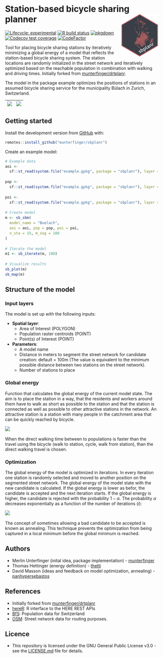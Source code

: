 # Station-based bicycle sharing planner <img src="man/figures/logo.svg" align="right" alt="" width="120" />
<!-- badges: start -->
[![Lifecycle: experimental](https://img.shields.io/badge/lifecycle-experimental-orange.svg)](https://www.tidyverse.org/lifecycle/#experimental)
[![R build status](https://github.com/munterfinger/sbplanr/workflows/R-CMD-check/badge.svg)](https://github.com/munterfinger/sbplanr/actions)
[![pkgdown](https://github.com/munterfinger/sbplanr/workflows/pkgdown/badge.svg)](https://github.com/munterfinger/sbplanr/actions)
[![Codecov test coverage](https://codecov.io/gh/munterfinger/sbplanr/branch/master/graph/badge.svg)](https://codecov.io/gh/munterfinger/sbplanr?branch=master)
[![CodeFactor](https://www.codefactor.io/repository/github/munterfinger/sbplanr/badge)](https://www.codefactor.io/repository/github/munterfinger/sbplanr)
<!-- badges: end -->

Tool for placing bicycle sharing stations by iteratively minimizing a global energy of a model that reflects the station-based bicycle sharing system. The station locations are randomly initialized in the street network and iteratively optimized based on the reachable population in combination with walking and driving times. Initially forked from [munterfinger/drtplanr](https://github.com/munterfinger/drtplanr).

The model in the package example optimizes the positions of stations in an assumed bicycle sharing service for the municipality Bülach in Zurich, Switzerland.

|![](https://github.com/munterfinger/sbplanr/blob/feature/monamo/docs/example_i1000_energy_plot.png)|![](https://github.com/munterfinger/sbplanr/blob/feature/monamo/docs/example_i1000_station_map.png)|
|---|---|

## Getting started
Install the development version from [GitHub](https://github.com/munterfinger/sbplanr/) with:

``` r
remotes::install_github("munterfinger/sbplanr")
```

Create an example model:

``` r
# Example data
aoi <-
  sf::st_read(system.file("example.gpkg", package = "sbplanr"), layer = "aoi")

pop <-
  sf::st_read(system.file("example.gpkg", package = "sbplanr"), layer = "pop")

poi <-
  sf::st_read(system.file("example.gpkg", package = "sbplanr"), layer = "poi")[1,]

# Create model
m <- sb_sbm(
  model_name = "Buelach",
  aoi = aoi, pop = pop, poi = poi,
  n_sta = 15, m_seg = 100
)

# Iterate the model
m1 <- sb_iterate(m, 100)

# Visualize results
sb_plot(m)
sb_map(m)
```

## Structure of the model
### Input layers
The model is set up with the following inputs:

* **Spatial layer**:
  * Area of Interest (POLYGON)
  * Population raster centroids (POINT)
  * Point(s) of Interest (POINT)
* **Parameters**:
  * A model name
  * Distance in meters to segment the street network for candidate creation: default = 100m (The value is equivalent to the minimum possible distance between two stations on the street network).
  * Number of stations to place

### Global energy

Function that calculates the global energy of the current model state. The aim is to place the station in a way, that the residents and workers around them have to walk as short as possible to the station and that the station is connected as well as possible to other attractive stations in the network. An attractive station is a station with many people in the catchment area that can be quickly reached by bicycle.

<img src="https://render.githubusercontent.com/render/math?math=Eg = \sum_{s_1 \neq s_2} \sum_{c \in S_1} \sum_{d \in S_2} P_c * P_d * (Wt_{c} + Bt_{s1s2} + Wt_d)">

When the direct walking time between to populations is faster than the travel using the bicycle (walk to station, cycle, walk from station), than the direct walking travel is chosen.

### Optimization
The global energy of the model is optimized in iterations. In every iteration one station is randomly selected and moved to another position on the segmented street network. The global energy of the model state with the new candidate is calculated. If the global energy is lower as befor, the candidate is accepted and the next iteration starts. If the global energy is higher, the candidate is rejected with the probability $1-\alpha$. The probability $\alpha$ decreases exponentially as a function of the number of iterations ($i$):

<img src="https://render.githubusercontent.com/render/math?math=f(i) = \frac{1}{(i + 1)}">

The concept of sometimes allowing a bad candidate to be accepted is known as annealing. This technique prevents the optimization from being captured in a local minimum before the global minimum is reached.

## Authors
* Merlin Unterfinger (inital idea, package implementation) - [munterfinger](https://github.com/munterfinger)
* Thomas Hettinger (energy definition) - [thetti](https://github.com/thetti)
* David Masson (ideas and feedback on model optimization, annealing) - [panhypersebastos](https://github.com/panhypersebastos)

## References
* Initially forked from [munterfinger/drtplanr](https://github.com/munterfinger/drtplanr)
* [hereR](https://github.com/munterfinger/hereR): R interface to the HERE REST APIs
* [BfS](https://www.bfs.admin.ch/): Population data for Switzerland
* [OSM](https://www.openstreetmap.org/): Street network data for routing purposes.

## Licence
* This repository is licensed under the GNU General Public License v3.0 - see the [LICENSE.md](LICENSE.md) file for details.
